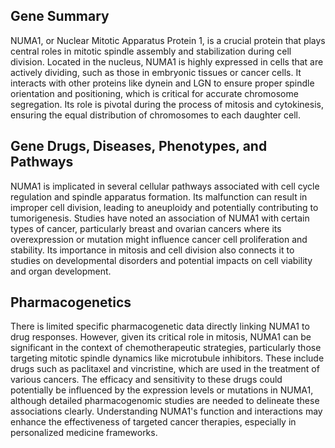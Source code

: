 ## Gene Summary
NUMA1, or Nuclear Mitotic Apparatus Protein 1, is a crucial protein that plays central roles in mitotic spindle assembly and stabilization during cell division. Located in the nucleus, NUMA1 is highly expressed in cells that are actively dividing, such as those in embryonic tissues or cancer cells. It interacts with other proteins like dynein and LGN to ensure proper spindle orientation and positioning, which is critical for accurate chromosome segregation. Its role is pivotal during the process of mitosis and cytokinesis, ensuring the equal distribution of chromosomes to each daughter cell.

## Gene Drugs, Diseases, Phenotypes, and Pathways
NUMA1 is implicated in several cellular pathways associated with cell cycle regulation and spindle apparatus formation. Its malfunction can result in improper cell division, leading to aneuploidy and potentially contributing to tumorigenesis. Studies have noted an association of NUMA1 with certain types of cancer, particularly breast and ovarian cancers where its overexpression or mutation might influence cancer cell proliferation and stability. Its importance in mitosis and cell division also connects it to studies on developmental disorders and potential impacts on cell viability and organ development.

## Pharmacogenetics
There is limited specific pharmacogenetic data directly linking NUMA1 to drug responses. However, given its critical role in mitosis, NUMA1 can be significant in the context of chemotherapeutic strategies, particularly those targeting mitotic spindle dynamics like microtubule inhibitors. These include drugs such as paclitaxel and vincristine, which are used in the treatment of various cancers. The efficacy and sensitivity to these drugs could potentially be influenced by the expression levels or mutations in NUMA1, although detailed pharmacogenomic studies are needed to delineate these associations clearly. Understanding NUMA1's function and interactions may enhance the effectiveness of targeted cancer therapies, especially in personalized medicine frameworks.